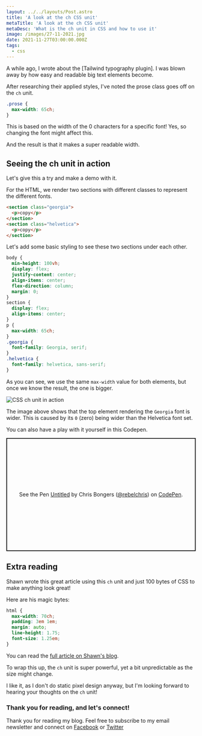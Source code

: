 ```yaml
---
layout: ../../layouts/Post.astro
title: 'A look at the ch CSS unit'
metaTitle: 'A look at the ch CSS unit'
metaDesc: 'What is the ch unit in CSS and how to use it'
image: /images/27-11-2021.jpg
date: 2021-11-27T03:00:00.000Z
tags:
  - css
---
```


A while ago, I wrote about the [Tailwind typography plugin].
I was blown away by how easy and readable big text elements become.

After researching their applied styles, I've noted the prose class goes off on the `ch` unit.

```css
.prose {
  max-width: 65ch;
}
```

This is based on the width of the 0 characters for a specific font!
Yes, so changing the font might affect this.

And the result is that it makes a super readable width.

## Seeing the ch unit in action

Let's give this a try and make a demo with it.

For the HTML, we render two sections with different classes to represent the different fonts.

```html
<section class="georgia">
  <p>copy</p>
</section>
<section class="helvetica">
  <p>copy</p>
</section>
```

Let's add some basic styling to see these two sections under each other.

```css
body {
  min-height: 100vh;
  display: flex;
  justify-content: center;
  align-items: center;
  flex-direction: column;
  margin: 0;
}
section {
  display: flex;
  align-items: center;
}
p {
  max-width: 65ch;
}
.georgia {
  font-family: Georgia, serif;
}
.helvetica {
  font-family: helvetica, sans-serif;
}
```

As you can see, we use the same `max-width` value for both elements, but once we know the result, the one is bigger.

![CSS ch unit in action](https://cdn.hashnode.com/res/hashnode/image/upload/v1637045759612/0DRii0KY2.png)

The image above shows that the top element rendering the `Georgia` font is wider.
This is caused by its `0` (zero) being wider than the Helvetica font set.

You can also have a play with it yourself in this Codepen.

<p class="codepen" data-height="300" data-default-tab="js,result" data-slug-hash="BadGOag" data-user="rebelchris" style="height: 300px; box-sizing: border-box; display: flex; align-items: center; justify-content: center; border: 2px solid; margin: 1em 0; padding: 1em;">
  <span>See the Pen <a href="https://codepen.io/rebelchris/pen/BadGOag">
  Untitled</a> by Chris Bongers (<a href="https://codepen.io/rebelchris">@rebelchris</a>)
  on <a href="https://codepen.io">CodePen</a>.</span>
</p>
<script async src="https://cpwebassets.codepen.io/assets/embed/ei.js"></script>

## Extra reading

Shawn wrote this great article using this `ch` unit and just 100 bytes of CSS to make anything look great!

Here are his magic bytes:

```css
html {
  max-width: 70ch;
  padding: 3em 1em;
  margin: auto;
  line-height: 1.75;
  font-size: 1.25em;
}
```

You can read the [full article on Shawn's blog](https://www.swyx.io/css-100-bytes/).

To wrap this up, the `ch` unit is super powerful, yet a bit unpredictable as the size might change.

I like it, as I don't do static pixel design anyway, but I'm looking forward to hearing your thoughts on the `ch` unit!

### Thank you for reading, and let's connect!

Thank you for reading my blog. Feel free to subscribe to my email newsletter and connect on [Facebook](https://www.facebook.com/DailyDevTipsBlog) or [Twitter](https://twitter.com/DailyDevTips1)
